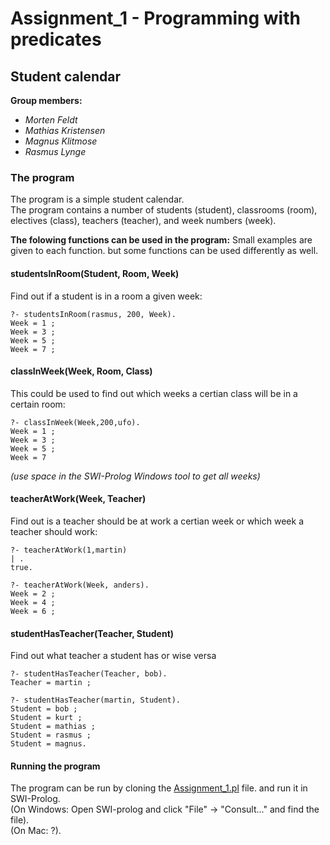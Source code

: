 # Assignment_1 - Programming with predicates  

## Student calendar  

**Group members:**
- *Morten Feldt*  
- *Mathias Kristensen*  
- *Magnus Klitmose*   
- *Rasmus Lynge*

  
### The program  
The program is a simple student calendar.  
The program contains a number of students (student), classrooms (room), electives (class), teachers (teacher), and week numbers (week).  
  

**The folowing functions can be used in the program:** 
Small examples are given to each function. but some functions can be used differently as well.  
  
#### studentsInRoom(Student, Room, Week)  
Find out if a student is in a room a given week:  
```
?- studentsInRoom(rasmus, 200, Week).
Week = 1 ;
Week = 3 ;
Week = 5 ;
Week = 7 ;
```
  

#### classInWeek(Week, Room, Class)  
This could be used to find out which weeks a certian class will be in a certain room:  

```
?- classInWeek(Week,200,ufo).
Week = 1 ;
Week = 3 ;
Week = 5 ;
Week = 7
```  
*(use space in the SWI-Prolog Windows tool to get all weeks)*  

#### teacherAtWork(Week, Teacher)
Find out is a teacher should be at work a certian week or which week a teacher should work:
```
?- teacherAtWork(1,martin)
| .
true.

?- teacherAtWork(Week, anders).
Week = 2 ;
Week = 4 ;
Week = 6 ;
``` 

#### studentHasTeacher(Teacher, Student)  
Find out what teacher a student has or wise versa 
```
?- studentHasTeacher(Teacher, bob).
Teacher = martin ;

?- studentHasTeacher(martin, Student).
Student = bob ;
Student = kurt ;
Student = mathias ;
Student = rasmus ;
Student = magnus.
```

#### Running the program
The program can be run by cloning the [Assignment_1.pl](https://github.com/Magmose/Math-MMMR/blob/main/Math_Assigment_1/Assignment_1.pl) file. and run it in SWI-Prolog.  
(On Windows: Open SWI-prolog and click "File" -> "Consult..." and find the file).  
(On Mac: ?).  

